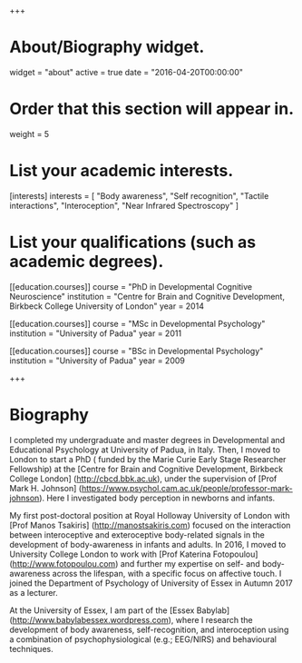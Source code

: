 +++
# About/Biography widget.
widget = "about"
active = true
date = "2016-04-20T00:00:00"

# Order that this section will appear in.
weight = 5

# List your academic interests.
[interests]
  interests = [
    "Body awareness",
    "Self recognition",
    "Tactile interactions",
    "Interoception",
    "Near Infrared Spectroscopy"
  ]

# List your qualifications (such as academic degrees).
[[education.courses]]
  course = "PhD in Developmental Cognitive Neuroscience"
  institution = "Centre for Brain and Cognitive Development, Birkbeck College University of London"
  year = 2014

[[education.courses]]
  course = "MSc in Developmental Psychology"
  institution = "University of Padua"
  year = 2011

[[education.courses]]
  course = "BSc in Developmental Psychology"
  institution = "University of Padua"
  year = 2009
 
+++

# Biography

I completed my undergraduate and master degrees in Developmental and Educational Psychology at University of Padua, in Italy. Then, I moved to London to start a PhD ( funded by the Marie Curie Early Stage Researcher Fellowship) at the [Centre for Brain and Cognitive Development, Birkbeck College London] (http://cbcd.bbk.ac.uk), under the supervision of [Prof Mark H. Johnson] (https://www.psychol.cam.ac.uk/people/professor-mark-johnson). Here I investigated body perception in newborns and infants.

My first post-doctoral position at Royal Holloway University of London with [Prof Manos Tsakiris] (http://manostsakiris.com) focused on the interaction between interoceptive and exteroceptive body-related signals in the development of body-awareness in infants and adults. In 2016, I moved to University College London to work with [Prof Katerina Fotopoulou] (http://www.fotopoulou.com) and further my expertise on self- and body-awareness across the lifespan, with a specific focus on affective touch.
I joined the Department of Psychology of University of Essex in Autumn 2017 as a lecturer. 

At the University of Essex, I am part of the [Essex Babylab] (http://www.babylabessex.wordpress.com), where I research the development of body awareness, self-recognition, and interoception using a combination of psychophysiological (e.g.; EEG/NIRS) and behavioural techniques.

